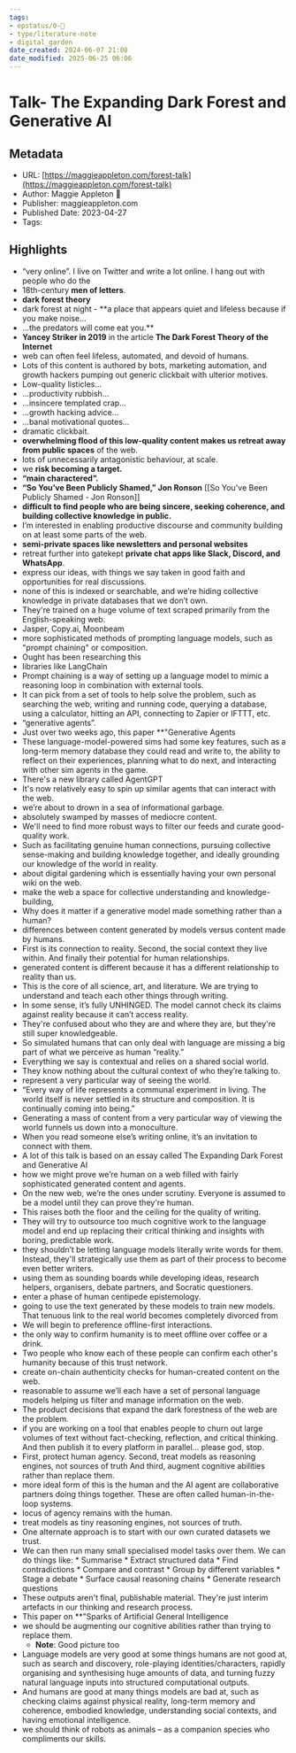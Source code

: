 ```yaml
---
tags: 
- epstatus/0-🌰
- type/literature-note
- digital_garden
date_created: 2024-06-07 21:08
date_modified: 2025-06-25 06:06
---
```

# Talk- The Expanding Dark Forest and Generative AI

## Metadata

* URL: [https://maggieappleton.com/forest-talk](https://maggieappleton.com/forest-talk)
* Author: Maggie Appleton 🧭
* Publisher: maggieappleton.com
* Published Date: 2023-04-27
* Tags: 

## Highlights

* “very online”. I live on Twitter and write a lot online. I hang out with people who do the
* 18th-century **men of letters**.
* **dark forest theory**
* dark forest at night - **a place that appears quiet and lifeless because if you make noise...
* ...the predators will come eat you.**
* **Yancey Striker in 2019** in the article **The Dark Forest Theory of the Internet**
* web can often feel lifeless, automated, and devoid of humans.
* Lots of this content is authored by bots, marketing automation, and growth hackers pumping out generic clickbait with ulterior motives.
* Low-quality listicles...
* ...productivity rubbish...
* ...insincere templated crap...
* ...growth hacking advice...
* ...banal motivational quotes...
* dramatic clickbait.
* **overwhelming flood of this low-quality content makes us retreat away from public spaces** of the web.
* lots of unnecessarily antagonistic behaviour, at scale.
* we **risk becoming a target.**
* **“main charactered”.**
* **“So You’ve Been Publicly Shamed,” Jon Ronson** [[So You've Been Publicly Shamed - Jon Ronson]]
* **difficult to find people who are being sincere, seeking coherence, and building collective knowledge in public.**
* I’m interested in enabling productive discourse and community building on at least some parts of the web.
* **semi-private spaces like newsletters and personal websites**
* retreat further into gatekept **private chat apps like Slack, Discord, and WhatsApp**.
* express our ideas, with things we say taken in good faith and opportunities for real discussions.
* none of this is indexed or searchable, and we’re hiding collective knowledge in private databases that we don’t own.
* They're trained on a huge volume of text scraped primarily from the English-speaking web.
* Jasper, Copy.ai, Moonbeam
* more sophisticated methods of prompting language models, such as "prompt chaining" or composition.
* Ought has been researching this
* libraries like LangChain
* Prompt chaining is a way of setting up a language model to mimic a reasoning loop in combination with external tools.
* It can pick from a set of tools to help solve the problem, such as searching the web, writing and running code, querying a database, using a calculator, hitting an API, connecting to Zapier or IFTTT, etc.
* “generative agents”.
* Just over two weeks ago, this paper **"Generative Agents
* These language-model-powered sims had some key features, such as a long-term memory database they could read and write to, the ability to reflect on their experiences, planning what to do next, and interacting with other sim agents in the game.
* There's a new library called AgentGPT
* It's now relatively easy to spin up similar agents that can interact with the web.
* we’re about to drown in a sea of informational garbage.
* absolutely swamped by masses of mediocre content.
* We'll need to find more robust ways to filter our feeds and curate good-quality work.
* Such as facilitating genuine human connections, pursuing collective sense-making and building knowledge together, and ideally grounding our knowledge of the world in reality.
* about digital gardening which is essentially having your own personal wiki on the web.
* make the web a space for collective understanding and knowledge-building,
* Why does it matter if a generative model made something rather than a human?
* differences between content generated by models versus content made by humans.
* First is its connection to reality. Second, the social context they live within. And finally their potential for human relationships.
* generated content is different because it has a different relationship to reality than us.
* This is the core of all science, art, and literature. We are trying to understand and teach each other things through writing.
* In some sense, it’s fully UNHINGED. The model cannot check its claims against reality because it can’t access reality.
* They're confused about who they are and where they are, but they're still super knowledgeable.
* So simulated humans that can only deal with language are missing a big part of what we perceive as human “reality.”
* Everything we say is contextual and relies on a shared social world.
* They know nothing about the cultural context of who they’re talking to.
* represent a very particular way of seeing the world.
* “Every way of life represents a communal experiment in living. The world itself is never settled in its structure and composition. It is continually coming into being.”
* Generating a mass of content from a very particular way of viewing the world funnels us down into a monoculture.
* When you read someone else’s writing online, it’s an invitation to connect with them.
* A lot of this talk is based on an essay called The Expanding Dark Forest and Generative AI
* how we might prove we’re human on a web filled with fairly sophisticated generated content and agents.
* On the new web, we’re the ones under scrutiny. Everyone is assumed to be a model until they can prove they're human.
* This raises both the floor and the ceiling for the quality of writing.
* They will try to outsource too much cognitive work to the language model and end up replacing their critical thinking and insights with boring, predictable work.
* they shouldn’t be letting language models literally write words for them. Instead, they'll strategically use them as part of their process to become even better writers.
* using them as sounding boards while developing ideas, research helpers, organisers, debate partners, and Socratic questioners.
* enter a phase of human centipede epistemology.
* going to use the text generated by these models to train new models. That tenuous link to the real world becomes completely divorced from
* We will begin to preference offline-first interactions.
* the only way to confirm humanity is to meet offline over coffee or a drink.
* Two people who know each of these people can confirm each other's humanity because of this trust network.
* create on-chain authenticity checks for human-created content on the web.
* reasonable to assume we’ll each have a set of personal language models helping us filter and manage information on the web.
* The product decisions that expand the dark forestness of the web are the problem.
* if you are working on a tool that enables people to churn out large volumes of text without fact-checking, reflection, and critical thinking. And then publish it to every platform in parallel... please god, stop.
* First, protect human agency. Second, treat models as reasoning engines, not sources of truth And third, augment cognitive abilities rather than replace them.
* more ideal form of this is the human and the AI agent are collaborative partners doing things together. These are often called human-in-the-loop systems.
* locus of agency remains with the human.
* treat models as tiny reasoning engines, not sources of truth.
* One alternate approach is to start with our own curated datasets we trust.
* We can then run many small specialised model tasks over them. We can do things like: * Summarise * Extract structured data * Find contradictions * Compare and contrast * Group by different variables * Stage a debate * Surface causal reasoning chains * Generate research questions
* These outputs aren't final, publishable material. They're just interim artefacts in our thinking and research process.
* This paper on **"Sparks of Artificial General Intelligence
* we should be augmenting our cognitive abilities rather than trying to replace them.
  * **Note**: Good picture too
* Language models are very good at some things humans are not good at, such as search and discovery, role-playing identities/characters, rapidly organising and synthesising huge amounts of data, and turning fuzzy natural language inputs into structured computational outputs.
* And humans are good at many things models are bad at, such as checking claims against physical reality, long-term memory and coherence, embodied knowledge, understanding social contexts, and having emotional intelligence.
* we should think of robots as animals – as a companion species who compliments our skills.
